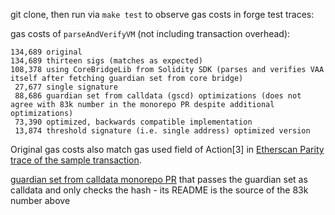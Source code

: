 git clone, then run via `make test` to observe gas costs in forge test traces:

gas costs of `parseAndVerifyVM` (not including transaction overhead):
```
134,689 original
134,689 thirteen sigs (matches as expected)
108,378 using CoreBridgeLib from Solidity SDK (parses and verifies VAA itself after fetching guardian set from core bridge)
 27,677 single signature
 88,686 guardian set from calldata (gscd) optimizations (does not agree with 83k number in the monorepo PR despite additional optimizations)
 73,390 optimized, backwards compatible implementation
 13,874 threshold signature (i.e. single address) optimized version
```

Original gas costs also match gas used field of Action[3] in [Etherscan Parity trace of the sample transaction](https://etherscan.io/vmtrace?txhash=0xedd3ac96bc37961cce21a33fd50449dba257737c168006b40aa65496aaf92449&type=parity).

[guardian set from calldata monorepo PR](https://github.com/wormhole-foundation/wormhole/pull/3366) that passes the guardian set as calldata and only checks the hash - its README is the source of the 83k number above
